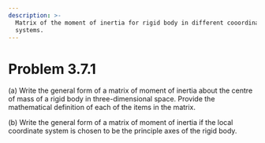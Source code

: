 ```yaml
---
description: >-
  Matrix of the moment of inertia for rigid body in different cooordinate
  systems.
---
```


# Problem 3.7.1

(a) Write the general form of a matrix of moment of inertia about the centre of mass of a rigid body in three-dimensional space. Provide the mathematical definition of each of the items in the matrix.

(b) Write the general form of a matrix of moment of inertia if the local coordinate system is chosen to be the principle axes of the rigid body.
